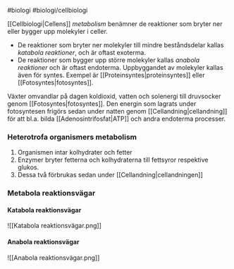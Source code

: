 #biologi #biologi/cellbiologi 

[[Cellbiologi|Cellens]] *metabolism* benämner de reaktioner som bryter ner eller bygger upp molekyler i celler.

- De reaktioner som bryter ner molekyler till mindre beståndsdelar kallas *katabola reaktioner*, och är oftast exoterma.
- De reaktioner som bygger upp större molekyler kallas *anabola reaktioner* och är oftast endoterma. Uppbyggandet av molekyler kallas även för syntes. Exempel är [[Proteinsyntes|proteinsyntes]] eller [[Fotosyntes|fotosyntes]].

Växter omvandlar på dagen koldioxid, vatten och solenergi till druvsocker genom [[Fotosyntes|fotosyntes]]. Den energin som lagrats under fotosyntesen frigörs sedan under natten genom [[Cellandning|cellandning]] för att bl.a. bilda [[Adenosintrifosfat|ATP]] och andra endoterma processer.
### Heterotrofa organismers metabolism
1. Organismen intar kolhydrater och fetter
2. Enzymer bryter fetterna och kolhydraterna till fettsyror respektive glukos.
3. Dessa två förbrukas sedan under [[Cellandning|cellandningen]]
### Metabola reaktionsvägar
#### Katabola reaktionsvägar
![[Katabola reaktionsvägar.png]]
#### Anabola reaktionsvägar
![[Anabola reaktionsvägar.png]]